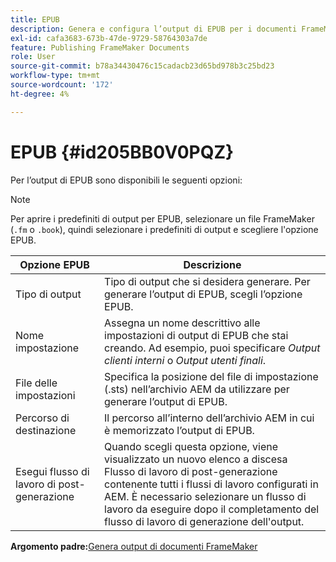 ```yaml
---
title: EPUB
description: Genera e configura l’output di EPUB per i documenti FrameMaker in AEM Guides.
exl-id: cafa3683-673b-47de-9729-58764303a7de
feature: Publishing FrameMaker Documents
role: User
source-git-commit: b78a34430476c15cadacb23d65bd978b3c25bd23
workflow-type: tm+mt
source-wordcount: '172'
ht-degree: 4%

---
```


# EPUB {#id205BB0V0PQZ}

Per l’output di EPUB sono disponibili le seguenti opzioni:

>[!NOTE]
>
> Per aprire i predefiniti di output per EPUB, selezionare un file FrameMaker \(`.fm` o `.book`\), quindi selezionare i predefiniti di output e scegliere l&#39;opzione EPUB.

| Opzione EPUB | Descrizione |
|-----------|-----------|
| Tipo di output | Tipo di output che si desidera generare. Per generare l’output di EPUB, scegli l’opzione EPUB. |
| Nome impostazione | Assegna un nome descrittivo alle impostazioni di output di EPUB che stai creando. Ad esempio, puoi specificare *Output clienti interni* o *Output utenti finali*. |
| File delle impostazioni | Specifica la posizione del file di impostazione \(.sts\) nell’archivio AEM da utilizzare per generare l’output di EPUB. |
| Percorso di destinazione | Il percorso all’interno dell’archivio AEM in cui è memorizzato l’output di EPUB. |
| Esegui flusso di lavoro di post-generazione | Quando scegli questa opzione, viene visualizzato un nuovo elenco a discesa Flusso di lavoro di post-generazione contenente tutti i flussi di lavoro configurati in AEM. È necessario selezionare un flusso di lavoro da eseguire dopo il completamento del flusso di lavoro di generazione dell&#39;output. |

**Argomento padre:**&#x200B;[&#x200B; Genera output di documenti FrameMaker](fm-output-generatation.md)
